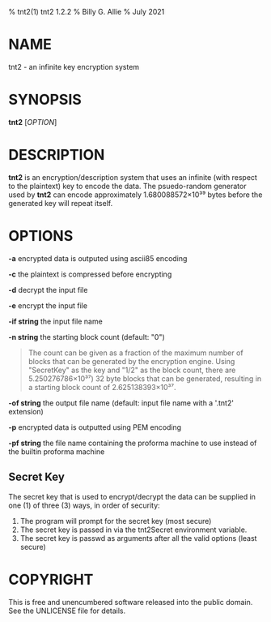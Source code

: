 % tnt2(1) tnt2 1.2.2
% Billy G. Allie
% July 2021

# NAME
tnt2 - an infinite key encryption system

# SYNOPSIS
**tnt2** [*OPTION*]

# DESCRIPTION
**tnt2** is an encryption/description system that uses an infinite (with
respect to the plaintext) key to encode the data.  The psuedo-random generator
used by **tnt2** can encode approximately 1.680088572×10³⁹ bytes before the
generated key will repeat itself.

# OPTIONS
**-a**
encrypted data is outputed using ascii85 encoding

**-c**
the plaintext is compressed before encrypting

**-d**
decrypt the input file

**-e**
encrypt the input file

**-if string**
the input file name

**-n string**
the starting block count (default: "0")

> The count can be given as a fraction of the maximum number of blocks that can be generated by the encryption engine.  Using "SecretKey" as the key and "1/2" as the block count, there are 5.250276786×10³⁷) 32 byte blocks that can be generated, resulting in a starting block count of 2.625138393×10³⁷.

**-of string**
the output file name (default: input file name with a '.tnt2' extension)

**-p**
encrypted data is outputted using PEM encoding

**-pf string**
the file name containing the proforma machine to use instead of the builtin
proforma machine

## Secret Key

The secret key that is used to encrypt/decrypt the data can be supplied 
in one (1) of three (3) ways, in order of security:

1. The program will prompt for the secret key (most secure)
2. The secret key is passed in via the tnt2Secret environment variable.
3. The secret key is passwd as arguments after all the valid options (least secure)

# COPYRIGHT
This is free and unencumbered software released into the public domain.
See the UNLICENSE file for details.

